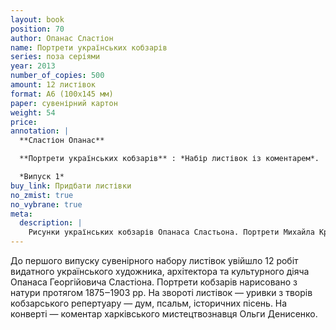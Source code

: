 ```yaml
---
layout: book
position: 70
author: Опанас Сластіон
name: Портрети українських кобзарів
series: поза серіями
year: 2013
number_of_copies: 500
amount: 12 листівок
format: А6 (100х145 мм)
paper: сувенірний картон
weight: 54
price:
annotation: |
  **Сластіон Опанас**

  **Портрети українських кобзарів** : *Набір листівок із коментарем*.

  *Випуск 1*
buy_link: Придбати листівки
no_zmist: true
no_vybrane: true
meta:
  description: |
    Рисунки українських кобзарів Опанаса Сластьона. Портрети Михайла Кравченка та Степана Пасюги.
---
```


До першого випуску сувенірного набору листівок увійшло 12 робіт видатного українського художника,
архітектора та культурного діяча Опанаса Георгійовича Сластіона. Портрети кобзарів нарисовано з натури
протягом 1875‒1903 рр. На звороті листівок — уривки з творів кобзарського репертуару — дум, псальм,
історичних пісень. На конверті — коментар харківського мистецтвознавця Ольги Денисенко.
